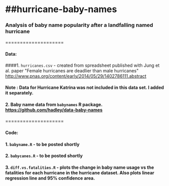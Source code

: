 ##hurricane-baby-names
====================
### Analysis of baby name popularity after a landfalling named hurricane
====================
#### Data:

####1. `hurricanes.csv` - created from spreadsheet published with Jung et al. paper "Female hurricanes are deadlier than male hurricanes" http://www.pnas.org/content/early/2014/05/29/1402786111.abstract
#### Note : Data for Hurricane Katrina was not included in this data set. I added it separately. 

#### 2. Baby name data from `babynames` R package. https://github.com/hadley/data-baby-names
====================
#### Code: 

#### 1. `babyname.R` - to be posted shortly
#### 2. `babycanes.R` - to be posted shortly
#### 3. `diff.vs.fatalities.R` - plots the change in baby name usage vs the fatalities for each hurricane in the hurricane dataset. Also plots linear regression line and 95% confidence area.
